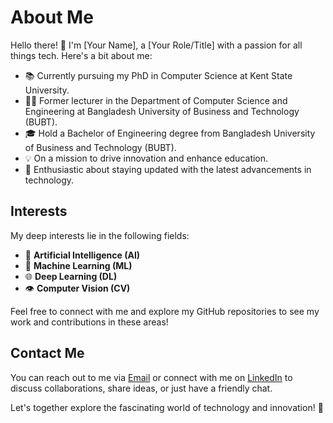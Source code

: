 # About Me

Hello there! 👋 I'm [Your Name], a [Your Role/Title] with a passion for all things tech. Here's a bit about me:

- 📚 Currently pursuing my PhD in Computer Science at Kent State University.
- 👨‍🏫 Former lecturer in the Department of Computer Science and Engineering at Bangladesh University of Business and Technology (BUBT).
- 🎓 Hold a Bachelor of Engineering degree from Bangladesh University of Business and Technology (BUBT).
- 💡 On a mission to drive innovation and enhance education.
- 🌟 Enthusiastic about staying updated with the latest advancements in technology.

## Interests

My deep interests lie in the following fields:

- 🤖 **Artificial Intelligence (AI)**
- 🧠 **Machine Learning (ML)**
- 🌐 **Deep Learning (DL)**
- 👁️ **Computer Vision (CV)**

Feel free to connect with me and explore my GitHub repositories to see my work and contributions in these areas!

## Contact Me

You can reach out to me via [Email](mailto:mmahbub@kent.edu) or connect with me on [LinkedIn](https://www.linkedin.com/in/yourlinkedinprofile/](https://www.linkedin.com/in/kawsher-mahbub/)) to discuss collaborations, share ideas, or just have a friendly chat.

Let's together explore the fascinating world of technology and innovation! 🚀

